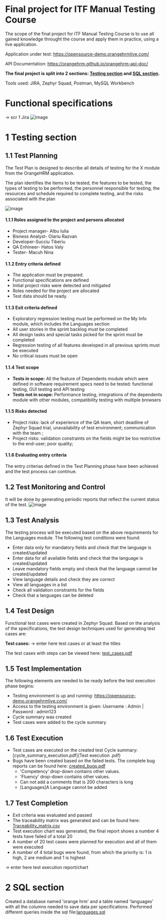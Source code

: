 # Final project for ITF Manual Testing Course

The scope of the final project for ITF Manual Testing Course is to use all gained knowledge throught the course and apply them in practice, using a live application. 

Application under test: https://opensource-demo.orangehrmlive.com/

API Documentation: https://orangehrm.github.io/orangehrm-api-doc/

**The final project is split into 2 sections: [Testing section](https://github.com/ninaninuk/manual_testing_portofolio/blob/main/Final%20Projec/README.md#1-testing-section) and [SQL section](https://github.com/ninaninuk/manual_testing_portofolio/blob/main/Final%20Projec/README.md#2-sql-section).**

Tools used: JIRA, Zephyr Squad, Postman, MySQL Workbench

# Functional specifications

-> scr 1 Jira
![image](https://user-images.githubusercontent.com/103954664/170871991-08bfac0e-bd51-4f7c-b7d8-6ba4bf211608.png)


# 1 Testing section

## 1.1 Test Planning

The Test Plan is designed to describe all details of testing for the X module from the OrangeHRM application. 

The plan identifies the items to be tested, the features to be tested, the types of testing to be performed, the personnel responsible for testing, the resources and schedule required to complete testing, and the risks associated with the plan


![image](https://user-images.githubusercontent.com/103954664/170875811-e84e2264-4db9-4584-93c1-aa0247076aec.png)



#### 1.1.1 Roles assigned to the project and persons allocated
 * Project manager- Albu Iulia
 * Bisness Analyst- Olariu Razvan
 * Developer-Succiu Tiberiu
 * QA Enhineer- Hatos Valy
 * Tester- Macuh Nina

#### 1.1.2 Entry criteria defined
* The application must be prepared.
* Functional specifications are defined
* Initial project risks were detected and mitigated
* Roles needed for the project are allocated
* Test data should be ready.


#### 1.1.3 Exit criteria defined
 * Exploratory regression testing must be performed on the My Info module, which includes the Languages section
 * All user stories in the sprint backlog must be completed 
 * All design tasks and special tasks picked for the sprint must be completed
 * Regression testing of all features developed in all previous sprints must be executed
 * No critical issues must be open
#### 1.1.4 Test scope

* __Tests in scope:__  All the feature of Dependents module which were defined in software requirement specs need to be tested: functional testing, GUI testing and API testing
* __Tests not in scope:__  Performance testing, integrations of the dependents module with other modules, compatibility testing with multiple browsers

#### 1.1.5 Risks detected

* Project risks: lack of experience of the QA team, short deadline of Zephyr Squad trial, unavailability of test environment;  communication with the team ; 
* Project risks: validation constraints on the fields might be too restrictive to the end-user; poor quality;

#### 1.1.6 Evaluating entry criteria

The entry criterias defined in the Test Planning phase have been achieved and the test process can continue. 

## 1.2 Test Monitoring and Control

It will be done by generating periodic reports that reflect the current status of the test.
![image](https://user-images.githubusercontent.com/103954664/171167616-489fc841-912a-4550-8632-d075bc89d8bb.png)

## 1.3 Test Analysis

The testing process will be executed based on the above requirements for the Languages module. The following test conditions were found:
 
 
  * Enter data only for mandatory fields and check that the language is created/updated
  * Enter data for all available fields and check that the language is created/updated
  * Leave mandatory fields empty and check that the language cannot be created/updated
  * View language details and check they are correct
  * View all languages in a list
  * Check all validation constraints for the fields
  * Check that a languages can be deleted


## 1.4 Test Design

Functional test cases were created in Zephyr Squad. Based on the analysis of the specifications, the test design techniques used for generating test cases 
are:

**Test cases:**
-> enter here test cases or at least the titles



The test cases with steps can be viewed here: [test_cases.pdf]()

## 1.5 Test Implementation

The following elements are needed to be ready before the test execution phase begins:

* Testing environment is up and running: https://opensource-demo.orangehrmlive.com/
* Access to the testing environment is given: Username : Admin | Password : admin123
* Cycle summary was created
* Test cases were added to the cycle summary

## 1.6 Test Execution

* Test cases are executed on the created test Cycle summary: [cycle_summary_execution.pdf](Test execution .pdf)
* Bugs have been created based on the failed tests. The complete bug reports can be found here: [created_bugs.pdf]()
   * 'Competency' drop-down contains other values.
   * 'Fluency' drop-down contains other values.
   *	Can not add a comments that is 200 characters is long
 	 * [Languages]A Language cannot be added 


## 1.7 Test Completion

* Exit criteria was evaluated and passed
* The traceability matrix was generated and can be found here: [Traceability_matrix.csv]()
* Test execution chart was generated, the final report shows a number 4 tests have failed of a total 20
* A number of 20 test cases were planned for execution and all of them were executed
* A number of 4 total bugs were found, from which the priority is: 1 is high, 2 are medium and 1 is highest

-> enter here test execution report/chart

# 2 SQL section

Created a database named 'orange hrm' and a table named 'languages' with all the columns needed to save data per specifications. Performed different queries inside the sql file:[languages.sql](https://github.com/ninaninuk/manual_testing_portofolio/blob/temp-2/Final%20Projec/languages.sql)

